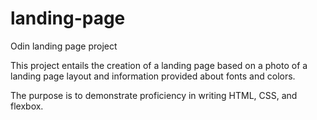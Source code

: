 # landing-page
Odin landing page project

This project entails the creation of a landing page based on a photo of a landing page layout and information provided about fonts and colors.

The purpose is to demonstrate proficiency in writing HTML, CSS, and flexbox.